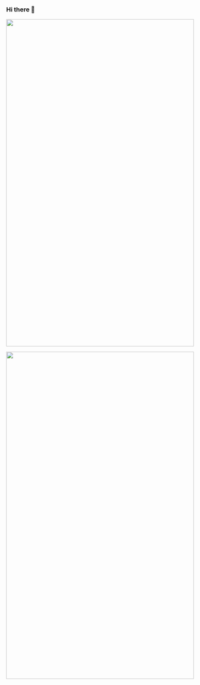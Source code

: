 ### Hi there 👋

<p>
  <img align="center"  style="width: 100%; height: 22vh; max-width: 100%;" src="https://github-readme-stats.vercel.app/api?username=lxhyz&show_icons=true&theme=radical"/>
</p>

<p>
  <img align="center" style="width: 100%; height: 22vh; max-width: 100%;"  src="https://github-readme-stats.vercel.app/api/top-langs/?username=lxhyz&theme=radical&layout=compact"  />
</p>

